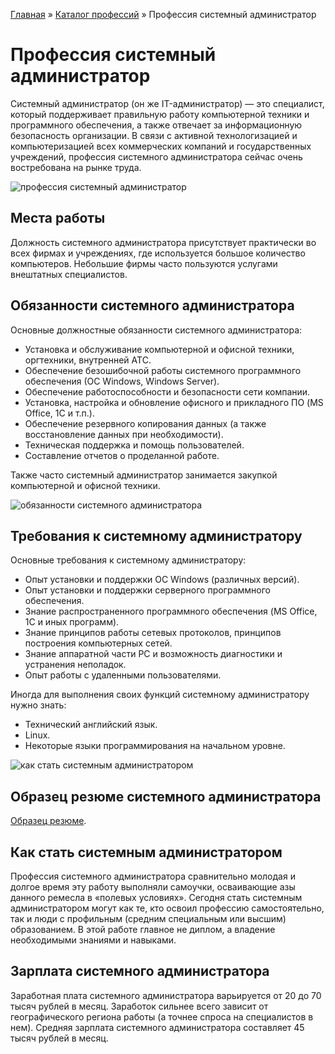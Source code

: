 [Главная](http://enjoy-job.ru/) » [Каталог профессий](http://enjoy-job.ru/professions/) » Профессия системный администратор

# Профессия системный администратор

Системный администратор (он же IT-администратор) — это специалист, который поддерживает правильную работу компьютерной техники и программного обеспечения, а также отвечает за информационную безопасность организации. В связи с активной технологизацией и компьютеризацией всех коммерческих компаний и государственных учреждений, профессия системного администратора сейчас очень востребована на рынке труда.

![профессия cистемный администратор](http://enjoy-job.ru/wp-content/uploads/profs/sysadmin1.jpg)

## Места работы

Должность системного администратора присутствует практически во всех фирмах и учреждениях, где используется большое количество компьютеров. Небольшие фирмы часто пользуются услугами внештатных специалистов.

## Обязанности системного администратора

Основные должностные обязанности системного администратора:

- Установка и обслуживание компьютерной и офисной техники, оргтехники, внутренней АТС.
- Обеспечение безошибочной работы системного программного обеспечения (ОС Windows, Windows Server).
- Обеспечение работоспособности и безопасности сети компании.
- Установка, настройка и обновление офисного и прикладного ПО (MS Office, 1С и т.п.).
- Обеспечение резервного копирования данных (а также восстановление данных при необходимости).
- Техническая поддержка и помощь пользователей.
- Составление отчетов о проделанной работе.

Также часто системный администратор занимается закупкой компьютерной и офисной техники.

![обязанности cистемного администратора](http://enjoy-job.ru/wp-content/uploads/profs/sysadmin2.jpg)

## Требования к системному администратору

Основные требования к системному администратору:

- Опыт установки и поддержки ОС Windows (различных версий).
- Опыт установки и поддержки серверного программного обеспечения.
- Знание распространенного программного обеспечения (MS Office, 1С и иных программ).
- Знание принципов работы сетевых протоколов, принципов построения компьютерных сетей.
- Знание аппаратной части РС и возможность диагностики и устранения неполадок.
- Опыт работы с удаленными пользователями.

Иногда для выполнения своих функций системному администратору нужно знать:

- Технический английский язык.
- Linux.
- Некоторые языки программирования на начальном уровне.

![как стать cистемным администратором](http://enjoy-job.ru/wp-content/uploads/profs/sysadmin3.jpg)

## Образец резюме системного администратора

[Образец резюме](http://enjoy-job.ru/professions/sistemnyj-administrator/obrazets-rezume/).

## Как стать системным администратором

Профессия системного администратора сравнительно молодая и долгое время эту работу выполняли самоучки, осваивающие азы данного ремесла в «полевых условиях». Сегодня стать системным администратором могут как те, кто освоил профессию самостоятельно, так и люди с профильным (средним специальным или высшим) образованием. В этой работе главное не диплом, а владение необходимыми знаниями и навыками.

## Зарплата системного администратора

Заработная плата системного администратора варьируется от 20 до 70 тысяч рублей в месяц. Заработок сильнее всего зависит от географического региона работы (а точнее спроса на специалистов в нем). Средняя зарплата системного администратора составляет 45 тысяч рублей в месяц.